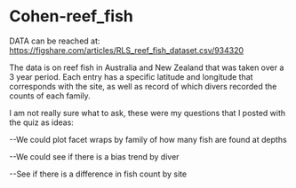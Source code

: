 # Cohen-reef_fish

DATA can be reached at: https://figshare.com/articles/RLS_reef_fish_dataset.csv/934320

The data is on reef fish in Australia and New Zealand that was taken over a 3 year period. Each entry has a specific latitude and longitude that corresponds with the site, as well as record  of which divers recorded the counts of each family. 

I am not really sure what to ask, these were my questions that I posted with the quiz as ideas:    

--We could plot facet wraps by family of how many fish are found at depths

--We could see if there is a bias trend by diver

--See if there is a difference in fish count by site
